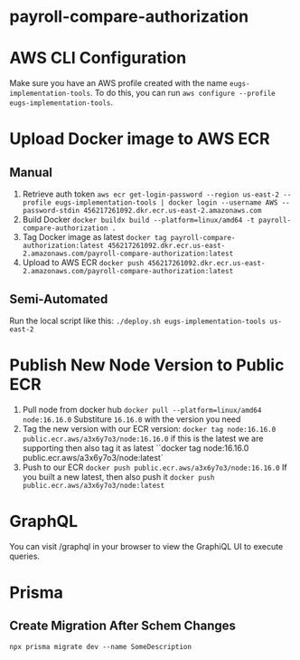 # payroll-compare-authorization

# AWS CLI Configuration

Make sure you have an AWS profile created with the name `eugs-implementation-tools`. To do this, you can run `aws configure --profile eugs-implementation-tools`.

# Upload Docker image to AWS ECR

## Manual

1. Retrieve auth token
   `aws ecr get-login-password --region us-east-2 --profile eugs-implementation-tools | docker login --username AWS --password-stdin 456217261092.dkr.ecr.us-east-2.amazonaws.com`
2. Build Docker
   `docker buildx build --platform=linux/amd64 -t payroll-compare-authorization .`
3. Tag Docker image as latest
   `docker tag payroll-compare-authorization:latest 456217261092.dkr.ecr.us-east-2.amazonaws.com/payroll-compare-authorization:latest`
4. Upload to AWS ECR
   `docker push 456217261092.dkr.ecr.us-east-2.amazonaws.com/payroll-compare-authorization:latest`

## Semi-Automated

Run the local script like this:
`./deploy.sh eugs-implementation-tools us-east-2`

# Publish New Node Version to Public ECR

1. Pull node from docker hub
   `docker pull --platform=linux/amd64 node:16.16.0`
   Substiture `16.16.0` with the version you need
2. Tag the new version with our ECR version:
   `docker tag node:16.16.0 public.ecr.aws/a3x6y7o3/node:16.16.0`
   if this is the latest we are supporting then also tag it as latest
   ``docker tag node:16.16.0 public.ecr.aws/a3x6y7o3/node:latest`
3. Push to our ECR
   `docker push public.ecr.aws/a3x6y7o3/node:16.16.0`
   If you built a new latest, then also push it
   `docker push public.ecr.aws/a3x6y7o3/node:latest`

# GraphQL

You can visit /graphql in your browser to view the GraphiQL UI to execute queries.

# Prisma

## Create Migration After Schem Changes

`npx prisma migrate dev --name SomeDescription`
